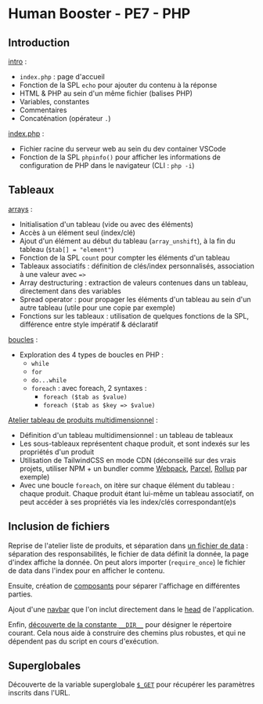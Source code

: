 # Human Booster - PE7 - PHP

## Introduction

[intro](intro/index.php) :

- `index.php` : page d'accueil
- Fonction de la SPL `echo` pour ajouter du contenu à la réponse
- HTML & PHP au sein d'un même fichier (balises PHP)
- Variables, constantes
- Commentaires
- Concaténation (opérateur `.`)

[index.php](index.php) :

- Fichier racine du serveur web au sein du dev container VSCode
- Fonction de la SPL `phpinfo()` pour afficher les informations de configuration de PHP dans le navigateur (CLI : `php -i`)

## Tableaux

[arrays](arrays/index.php) :

- Initialisation d'un tableau (vide ou avec des éléments)
- Accès à un élément seul (index/clé)
- Ajout d'un élément au début du tableau (`array_unshift`), à la fin du tableau (`$tab[] = "element"`)
- Fonction de la SPL `count` pour compter les éléments d'un tableau
- Tableaux associatifs : définition de clés/index personnalisés, association à une valeur avec `=>`
- Array destructuring : extraction de valeurs contenues dans un tableau, directement dans des variables
- Spread operator : pour propager les éléments d'un tableau au sein d'un autre tableau (utile pour une copie par exemple)
- Fonctions sur les tableaux : utilisation de quelques fonctions de la SPL, différence entre style impératif & déclaratif

[boucles](arrays/loops.php) :

- Exploration des 4 types de boucles en PHP :
  - `while`
  - `for`
  - `do...while`
  - `foreach` : avec foreach, 2 syntaxes :
    - `foreach ($tab as $value)`
    - `foreach ($tab as $key => $value)`

[Atelier tableau de produits multidimensionnel](arrays/multidimensional.php) :

- Définition d'un tableau multidimensionnel : un tableau de tableaux
- Les sous-tableaux représentent chaque produit, et sont indexés sur les propriétés d'un produit
- Utilisation de TailwindCSS en mode CDN (déconseillé sur des vrais projets, utiliser NPM + un bundler comme [Webpack](https://webpack.js.org/), [Parcel](https://parceljs.org/), [Rollup](https://rollupjs.org/) par exemple)
- Avec une boucle `foreach`, on itère sur chaque élément du tableau : chaque produit. Chaque produit étant lui-même un tableau associatif, on peut accéder à ses propriétés via les index/clés correspondant(e)s

## Inclusion de fichiers

Reprise de l'atelier liste de produits, et séparation dans [un fichier de data](file-inclusion/data/products.php) : séparation des responsabilités, le fichier de data définit la donnée, la page d'index affiche la donnée. On peut alors importer (`require_once`) le fichier de data dans l'index pour en afficher le contenu.

Ensuite, création de [composants](file-inclusion/components/) pour séparer l'affichage en différentes parties.

Ajout d'une [navbar](file-inclusion/components/nav.php) que l'on inclut directement dans le [head](file-inclusion/components/head.php) de l'application.

Enfin, [découverte de la constante `__DIR__`](https://github.com/ld-web/hb-php-pe7-2023/commit/979191b459afc517fef30027654386b933f149cc#diff-4a5469266895af726b0632525db30d22eb12e3752d278e9588d241a376106bfbR25) pour désigner le répertoire courant. Cela nous aide à construire des chemins plus robustes, et qui ne dépendent pas du script en cours d'exécution.

## Superglobales

Découverte de la variable superglobale [`$_GET`](https://github.com/ld-web/hb-php-pe7-2023/commit/10d9e3e7360a113f6d2f06beca6d7b10683da2ee#diff-726a4e253257ed88e966a23e57153924cf3a42e3e9b17ded7742ed0301826b76R6) pour récupérer les paramètres inscrits dans l'URL.
